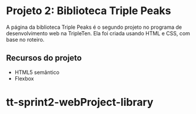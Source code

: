 # Projeto 2: Biblioteca Triple Peaks

A página da biblioteca Triple Peaks é o segundo projeto no programa de desenvolvimento web na TripleTen. Ela foi criada usando HTML e CSS, com base no roteiro.

## Recursos do projeto

- HTML5 semântico
- Flexbox
# tt-sprint2-webProject-library
